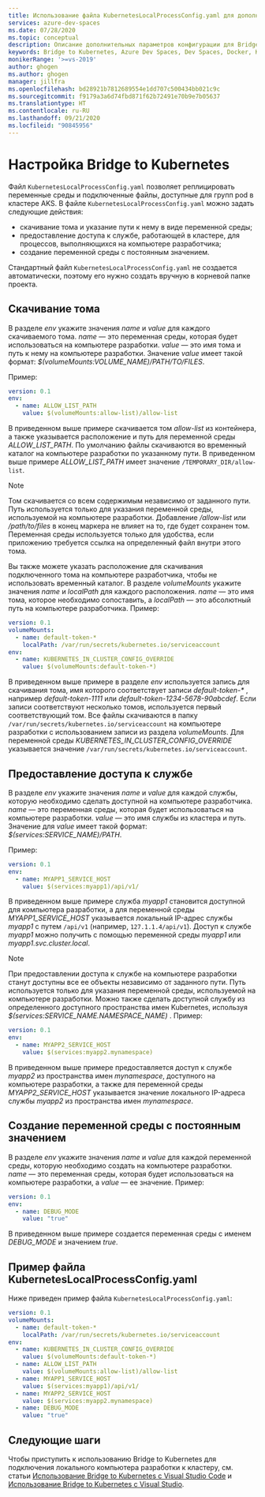 ```yaml
---
title: Использование файла KubernetesLocalProcessConfig.yaml для дополнительной настройки Bridge to Kubernetes
services: azure-dev-spaces
ms.date: 07/28/2020
ms.topic: conceptual
description: Описание дополнительных параметров конфигурации для Bridge to Kubernetes в файле KubernetesLocalProcessConfig.yaml
keywords: Bridge to Kubernetes, Azure Dev Spaces, Dev Spaces, Docker, Kubernetes, Azure, AKS, Служба Azure Kubernetes, контейнеры
monikerRange: '>=vs-2019'
author: ghogen
ms.author: ghogen
manager: jillfra
ms.openlocfilehash: bd28921b7812689554e1dd707c500434bb021c9c
ms.sourcegitcommit: f9179a3a6d74fbd871f62b72491e70b9e7b05637
ms.translationtype: HT
ms.contentlocale: ru-RU
ms.lasthandoff: 09/21/2020
ms.locfileid: "90845956"
---
```

# <a name="configure-bridge-to-kubernetes"></a>Настройка Bridge to Kubernetes

Файл `KubernetesLocalProcessConfig.yaml` позволяет реплицировать переменные среды и подключенные файлы, доступные для групп pod в кластере AKS. В файле `KubernetesLocalProcessConfig.yaml` можно задать следующие действия:

* скачивание тома и указание пути к нему в виде переменной среды;
* предоставление доступа к службе, работающей в кластере, для процессов, выполняющихся на компьютере разработчика;
* создание переменной среды с постоянным значением.

Стандартный файл `KubernetesLocalProcessConfig.yaml` не создается автоматически, поэтому его нужно создать вручную в корневой папке проекта.

## <a name="download-a-volume"></a>Скачивание тома

В разделе *env* укажите значения *name* и *value* для каждого скачиваемого тома. *name* — это переменная среды, которая будет использоваться на компьютере разработки. *value* — это имя тома и путь к нему на компьютере разработки. Значение *value* имеет такой формат: *$(volumeMounts:VOLUME_NAME)/PATH/TO/FILES*.

Пример:

```yaml
version: 0.1
env:
  - name: ALLOW_LIST_PATH
    value: $(volumeMounts:allow-list)/allow-list
```

В приведенном выше примере скачивается том *allow-list* из контейнера, а также указывается расположение и путь для переменной среды *ALLOW_LIST_PATH*. По умолчанию файлы скачиваются во временный каталог на компьютере разработки по указанному пути. В приведенном выше примере *ALLOW_LIST_PATH* имеет значение `/TEMPORARY_DIR/allow-list`. 

> [!NOTE]
> Том скачивается со всем содержимым независимо от заданного пути. Путь используется только для указания переменной среды, используемой на компьютере разработки. Добавление */allow-list* или */path/to/files* в конец маркера не влияет на то, где будет сохранен том. Переменная среды используется только для удобства, если приложению требуется ссылка на определенный файл внутри этого тома.

Вы также можете указать расположение для скачивания подключенного тома на компьютере разработчика, чтобы не использовать временный каталог. В разделе *volumeMounts* укажите значения *name* и *localPath* для каждого расположения. *name* — это имя тома, которое необходимо сопоставить, а *localPath* — это абсолютный путь на компьютере разработчика. Пример:

```yaml
version: 0.1
volumeMounts:
  - name: default-token-*
    localPath: /var/run/secrets/kubernetes.io/serviceaccount
env:
  - name: KUBERNETES_IN_CLUSTER_CONFIG_OVERRIDE
    value: $(volumeMounts:default-token-*)
```

В приведенном выше примере в разделе *env* используется запись для скачивания тома, имя которого соответствует записи *default-token-\** , например *default-token-1111* или *default-token-1234-5678-90abcdef*. Если записи соответствуют несколько томов, используется первый соответствующий том. Все файлы скачиваются в папку `/var/run/secrets/kubernetes.io/serviceaccount` на компьютере разработки с использованием записи из раздела *volumeMounts*. Для переменной среды *KUBERNETES_IN_CLUSTER_CONFIG_OVERRIDE* указывается значение `/var/run/secrets/kubernetes.io/serviceaccount`.

## <a name="make-a-service-available"></a>Предоставление доступа к службе

В разделе *env* укажите значения *name* и *value* для каждой службы, которую необходимо сделать доступной на компьютере разработчика. *name* — это переменная среды, которая будет использоваться на компьютере разработки. *value* — это имя службы из кластера и путь. Значение для *value* имеет такой формат: *$(services:SERVICE_NAME)/PATH*.

Пример:

```yaml
version: 0.1
env:
  - name: MYAPP1_SERVICE_HOST
    value: $(services:myapp1)/api/v1/
```

В приведенном выше примере служба *myapp1* становится доступной для компьютера разработки, а для переменной среды *MYAPP1_SERVICE_HOST* указывается локальный IP-адрес службы *myapp1* с путем `/api/v1` (например, `127.1.1.4/api/v1`). Доступ к службе *myapp1* можно получить с помощью переменной среды *myapp1* или *myapp1.svc.cluster.local*.

> [!NOTE]
> При предоставлении доступа к службе на компьютере разработки станут доступны все ее объекты независимо от заданного пути. Путь используется только для указания переменной среды, используемой на компьютере разработки.
Можно также сделать доступной службу из определенного доступного пространства имен Kubernetes, используя *$(services:SERVICE_NAME.NAMESPACE_NAME)* . Пример:

```yaml
version: 0.1
env:
  - name: MYAPP2_SERVICE_HOST
    value: $(services:myapp2.mynamespace)
```

В приведенном выше примере предоставляется доступ к службе *myapp2* из пространства имен *mynamespace*, доступного на компьютере разработки, а также для переменной среды *MYAPP2_SERVICE_HOST* указывается значение локального IP-адреса службы *myapp2* из пространства имен *mynamespace*.

## <a name="create-an-environment-variable-with-a-constant-value"></a>Создание переменной среды с постоянным значением

В разделе *env* укажите значения *name* и *value* для каждой переменной среды, которую необходимо создать на компьютере разработки. *name* — это переменная среды, которая будет использоваться на компьютере разработки, а *value* — ее значение. Пример:

```yaml
version: 0.1
env:
  - name: DEBUG_MODE
    value: "true"
```

В приведенном выше примере создается переменная среды с именем *DEBUG_MODE* и значением *true*.

## <a name="example-kuberneteslocalprocessconfigyaml"></a>Пример файла KubernetesLocalProcessConfig.yaml

Ниже приведен пример файла `KubernetesLocalProcessConfig.yaml`:

```yaml
version: 0.1
volumeMounts:
  - name: default-token-*
    localPath: /var/run/secrets/kubernetes.io/serviceaccount
env:
  - name: KUBERNETES_IN_CLUSTER_CONFIG_OVERRIDE
    value: $(volumeMounts:default-token-*)
  - name: ALLOW_LIST_PATH
    value: $(volumeMounts:allow-list)/allow-list
  - name: MYAPP1_SERVICE_HOST
    value: $(services:myapp1)/api/v1/
  - name: MYAPP2_SERVICE_HOST
    value: $(services:myapp2.mynamespace)
  - name: DEBUG_MODE 
    value: "true"
```

## <a name="next-steps"></a>Следующие шаги

Чтобы приступить к использованию Bridge to Kubernetes для подключения локального компьютера разработки к кластеру, см. статьи [Использование Bridge to Kubernetes с Visual Studio Code][bridge-to-kubernetes-vs-code] и [Использование Bridge to Kubernetes с Visual Studio][bridge-to-kubernetes-vs].

[bridge-to-kubernetes-vs-code]: https://code.visualstudio.com/docs/containers/bridge-to-kubernetes
[bridge-to-kubernetes-vs]: bridge-to-kubernetes.md
